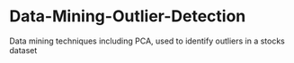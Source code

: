 # Data-Mining-Outlier-Detection
Data mining techniques including PCA, used to identify outliers in a stocks dataset

